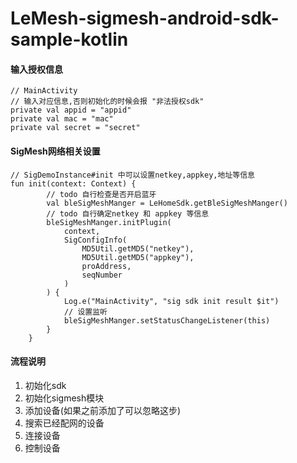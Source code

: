 # LeMesh-sigmesh-android-sdk-sample-kotlin

#### 输入授权信息 

```
// MainActivity
// 输入对应信息,否则初始化的时候会报 "非法授权sdk"
private val appid = "appid"
private val mac = "mac"
private val secret = "secret"
```

#### SigMesh网络相关设置

```
// SigDemoInstance#init 中可以设置netkey,appkey,地址等信息
fun init(context: Context) {
        // todo 自行检查是否开启蓝牙
        val bleSigMeshManger = LeHomeSdk.getBleSigMeshManger()
        // todo 自行确定netkey 和 appkey 等信息
        bleSigMeshManger.initPlugin(
            context,
            SigConfigInfo(
                MD5Util.getMD5("netkey"),
                MD5Util.getMD5("appkey"),
                proAddress,
                seqNumber
            )
        ) {
            Log.e("MainActivity", "sig sdk init result $it")
            // 设置监听
            bleSigMeshManger.setStatusChangeListener(this)
        }
    }
```

#### 流程说明

1. 初始化sdk
2. 初始化sigmesh模块
3. 添加设备(如果之前添加了可以忽略这步)
4. 搜索已经配网的设备
5. 连接设备
6. 控制设备
